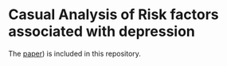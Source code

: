 # Casual Analysis of Risk factors associated with depression
The [paper](https://github.com/18barbers2/causal-analysis-depression-nhanes/blob/main/CSINFO_Project.pdf)) is included in this repository.
